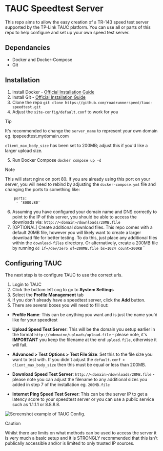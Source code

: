 # TAUC Speedtest Server

This repo aims to allow the easy creation of a TR-143 speed test server supported by the TP-Link TAUC platform. You can use all or parts of this repo to help configure and set up your own speed test server.

## Dependancies

- Docker and Docker-Compose
- Git

## Installation

1. Install Docker - [Official Installation Guide](https://docs.docker.com/engine/install)
2. Install Git - [Official Installation Guide](https://github.com/git-guides/install-git)
3. Clone the repo `git clone https://github.com/roadrunnerspeed/tauc-speedtest.git`
4. Adjust the `site-config/default.conf` to work for you

> [!TIP]
> It's recommended to change the `server_name` to represent your own domain eg. tpspeedtest.mydomain.com
>
> `client_max_body_size` has been set to 200MB; adjust this if you'd like a larger upload size.

5. Run Docker Compose `docker compose up -d`

> [!NOTE]
> This will start nginx on port 80. If you are already using this port on your server, you will need to rebind by adjusting the `docker-compose.yml` file and changing the ports to something like:
> ```
>     ports:
>      - '8080:80'
> ```

6. Assuming you have configured your domain name and DNS correctly to point to the IP of this server, you should be able to access the downloads via: `http://<domain>/downloads/20MB.file`
7. [OPTIONAL] Create additional download files. This repo comes with a default 20MB file, however you will likely want to create a larger download file for better testing. To do this, just place any additional files within the `download-files` directory. Or alternatively, create a 200MB file by running `dd if=/dev/zero of=200MB.file bs=1024 count=200KB` 
`

## Configuring TAUC

The next step is to configure TAUC to use the correct urls.

1. Login to TAUC
2. Click the bottom left cog to go to **System Settings**
3. Select the **Profile Management** tab
4. If you don't already have a speedtest server, click the **Add** button.
5. There are several boxes you will need to fill out:
  - **Profile Name**: This can be anything you want and is just the name you'd like for your speedtest
    
  - **Upload Speed Test Server**: This will be the domain you setup earlier in the format `http://<domain>/uploads/upload.file` - please note, it's **IMPORTANT** you keep the filename at the end `upload.file`, otherwise it will fail.
    
  - **Advanced > Test Options > Test File Size**: Set this to the file size you want to test with. If you didn't adjust the `default.conf > client_max_body_size` then this must be equal or less than 200MB.
   
  - **Download Speed Test Server**: `http://<domain>/downloads/20MB.file` - please note you can adjust the filename to any additional sizes you added in step 7 of the installation eg. `200MB.file`
    
  - **Internet Ping Speed Test Server**: This can be the server IP to get a latency score to your speedtest server or you can use a public service such as 1.1.1.1 or 8.8.8.8.

![Screenshot example of TAUC Config.](https://cdn.duplia.xyz/Screenshot%202024-01-03%20at%2014.30.09.png)

> [!CAUTION]
> Whilst there are limits on what methods can be used to access the server it is very much a basic setup and it is STRONGLY recommended that this isn't publically accessible and/or is limited to only trusted IP sources.
